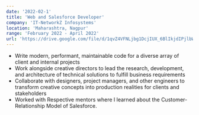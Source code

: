 ```yaml
---
date: '2022-02-1'
title: 'Web and Salesforce Developer'
company: 'IT-NetworkZ Infosystems'
location: 'Maharashtra, Nagpur'
range: 'February 2022 - April 2022'
url: 'https://drive.google.com/file/d/1qvZ4VFNLjbg1DcjIUX_6BlIkjdIPjlbW/view?usp=drivesdk'
---
```


- Write modern, performant, maintainable code for a diverse array of client and internal projects
- Work alongside creative directors to lead the research, development, and architecture of technical solutions to fulfill business requirements
- Collaborate with designers, project managers, and other engineers to transform creative concepts into production realities for clients and stakeholders
- Worked with Respective mentors where I learned about the Customer-Relationship Model of Salesforce.
